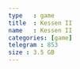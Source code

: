 ```yaml
---
type   : game
title  : Kessen II
name   : Kessen II
categories: [game]
telegram : 853
size : 3.5 GB
---
```




